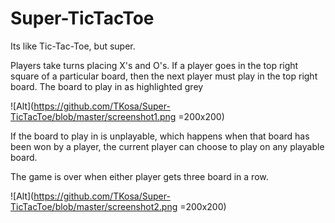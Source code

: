 # Super-TicTacToe
Its like Tic-Tac-Toe, but super.

Players take turns placing X's and O's.
If a player goes in the top right square of a particular board, then the next player must play in the top right board.
The board to play in as highlighted grey

![Alt](https://github.com/TKosa/Super-TicTacToe/blob/master/screenshot1.png =200x200)

If the board to play in is unplayable, which happens when that board has been won by a player, the current player can choose to play on any playable board.

The game is over when either player gets three board in a row.


![Alt](https://github.com/TKosa/Super-TicTacToe/blob/master/screenshot2.png =200x200)